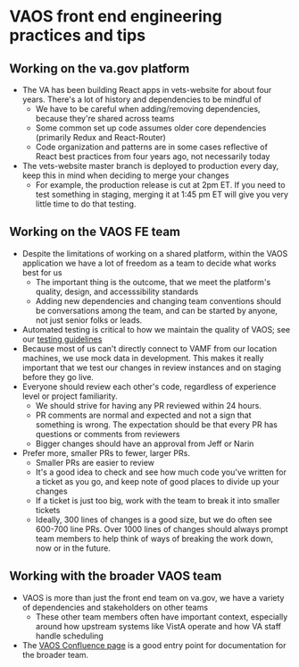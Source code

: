 # VAOS front end engineering practices and tips

## Working on the va.gov platform

- The VA has been building React apps in vets-website for about four years. There's a lot of history and dependencies to be mindful of
   - We have to be careful when adding/removing dependencies, because they're shared across teams
   - Some common set up code assumes older core dependencies (primarily Redux and React-Router)
   - Code organization and patterns are in some cases reflective of React best practices from four years ago, not necessarily today
- The vets-website master branch is deployed to production every day, keep this in mind when deciding to merge your changes
   - For example, the production release is cut at 2pm ET. If you need to test something in staging, merging it at 1:45 pm ET will give you very little time to do that testing.
    
## Working on the VAOS FE team

- Despite the limitations of working on a shared platform, within the VAOS application we have a lot of freedom as a team to decide what works best for us
   - The important thing is the outcome, that we meet the platform's quality, design, and accesssibility standards
   - Adding new dependencies and changing team conventions should be conversations among the team, and can be started by anyone, not just senior folks or leads.
- Automated testing is critical to how we maintain the quality of VAOS; see our [testing guidelines](testing/fe_testing_guidance.md)
- Because most of us can't directly connect to VAMF from our location machines, we use mock data in development. This makes it really important that we test our changes in review instances and on staging before they go live.
- Everyone should review each other's code, regardless of experience level or project familiarity.
   - We should strive for having any PR reviewed within 24 hours.
   - PR comments are normal and expected and not a sign that something is wrong. The expectation should be that every PR has questions or comments from reviewers
   - Bigger changes should have an approval from Jeff or Narin
- Prefer more, smaller PRs to fewer, larger PRs.
   - Smaller PRs are easier to review
   - It's a good idea to check and see how much code you've written for a ticket as you go, and keep note of good places to divide up your changes
   - If a ticket is just too big, work with the team to break it into smaller tickets
   - Ideally, 300 lines of changes is a good size, but we do often see 600-700 line PRs. Over 1000 lines of changes should always prompt team members to help think of ways of breaking the work down, now or in the future.

## Working with the broader VAOS team

- VAOS is more than just the front end team on va.gov, we have a variety of dependencies and stakeholders on other teams
   - These other team members often have important context, especially around how upstream systems like VistA operate and how VA staff handle scheduling
- The [VAOS Confluence page](https://wiki.mobilehealth.va.gov/pages/viewpage.action?pageId=97259406) is a good entry point for documentation for the broader team.

